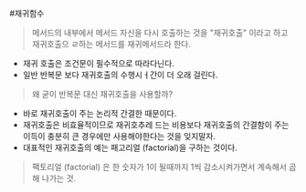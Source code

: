 #재귀함수
> 메서드의 내부에서 메서드 자신을 다시 호출하는 것을 "재귀호출" 이라고 하고 재귀호출으 ㄹ하는 메서드를 재귀메서드라 한다.

- 재귀 호출은 조건문이 필수적으로 따라다닌다.
- 일반 반복문 보다 재귀호출의 수행시ㅓ간이 더 오래 걸린다.

> 왜 굳이 반복문 대신 재귀호출을 사용할까?

- 바로 재귀호출이 주는 논리적 간결한 때문이다. 
- 재귀호출은 비효율적이므로 재귀호추레 드는 비용보다 재귀호출의 간결함이 주는 이득이 충분히 큰 경우에만 사용해야한다는 것을 잊지말자.
- 대표적인 재귀호출의 예는 패고리얼 (factorial)을 구하는 것이다.

> 팩토리얼 (factorial) 은 한 숫자가 1이 될때까지 1씩 감소시켜가면서 계속해서 곱해 나가는 것.

